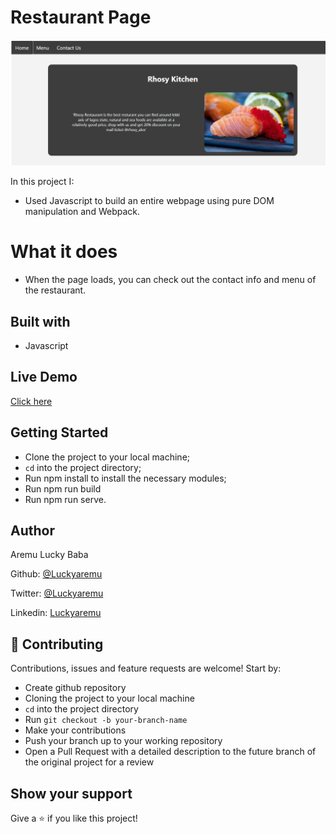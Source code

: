 # Restaurant Page

![screenshot](/screenshot.jpg)

In this project I:

- Used Javascript to build an entire webpage using pure DOM manipulation and Webpack.

# What it does

- When the page loads, you can check out the contact info and menu of the restaurant.

## Built with

- Javascript

## Live Demo

[Click here](https://rawcdn.githack.com/Luckyaremu/resturant.js/61587ccdc43a0ab1b4064e342de567fbe8f6bb01/dist/index.html)

## Getting Started

- Clone the project to your local machine;
- `cd` into the project directory;
- Run npm install to install the necessary modules;
- Run npm run build
- Run npm run serve.

## Author

Aremu Lucky Baba

Github: [@Luckyaremu](https://github.com/Luckyaremu)

Twitter: [@Luckyaremu](https://twitter.com/luckyaremu)

Linkedin: [Luckyaremu](https://www.linkedin.com/in/lucky-aremu-24807a145/)

## 🤝 Contributing

Contributions, issues and feature requests are welcome! Start by:

- Create github repository
- Cloning the project to your local machine
- `cd` into the project directory
- Run `git checkout -b your-branch-name`
- Make your contributions
- Push your branch up to your working repository
- Open a Pull Request with a detailed description to the future branch of the original project for a review

## Show your support

Give a ⭐️ if you like this project!
